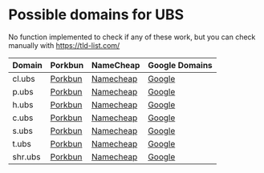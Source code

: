 # Possible domains for UBS

No function implemented to check if any of these work, but you can check manually with https://tld-list.com/

| Domain | Porkbun | NameCheap | Google Domains |
|---|---|---|---|
| cl.ubs | [Porkbun](https://porkbun.com/checkout/search?prb=e814663da1&tlds=&idnLanguage=&search=search&q=cl.ubs) | [Namecheap](https://www.namecheap.com/domains/registration/results/?domain=cl.ubs) | [Google](https://domains.google.com/registrar/search?searchTerm=cl.ubs) |
| p.ubs | [Porkbun](https://porkbun.com/checkout/search?prb=e814663da1&tlds=&idnLanguage=&search=search&q=p.ubs) | [Namecheap](https://www.namecheap.com/domains/registration/results/?domain=p.ubs) | [Google](https://domains.google.com/registrar/search?searchTerm=p.ubs) |
| h.ubs | [Porkbun](https://porkbun.com/checkout/search?prb=e814663da1&tlds=&idnLanguage=&search=search&q=h.ubs) | [Namecheap](https://www.namecheap.com/domains/registration/results/?domain=h.ubs) | [Google](https://domains.google.com/registrar/search?searchTerm=h.ubs) |
| c.ubs | [Porkbun](https://porkbun.com/checkout/search?prb=e814663da1&tlds=&idnLanguage=&search=search&q=c.ubs) | [Namecheap](https://www.namecheap.com/domains/registration/results/?domain=c.ubs) | [Google](https://domains.google.com/registrar/search?searchTerm=c.ubs) |
| s.ubs | [Porkbun](https://porkbun.com/checkout/search?prb=e814663da1&tlds=&idnLanguage=&search=search&q=s.ubs) | [Namecheap](https://www.namecheap.com/domains/registration/results/?domain=s.ubs) | [Google](https://domains.google.com/registrar/search?searchTerm=s.ubs) |
| t.ubs | [Porkbun](https://porkbun.com/checkout/search?prb=e814663da1&tlds=&idnLanguage=&search=search&q=t.ubs) | [Namecheap](https://www.namecheap.com/domains/registration/results/?domain=t.ubs) | [Google](https://domains.google.com/registrar/search?searchTerm=t.ubs) |
| shr.ubs | [Porkbun](https://porkbun.com/checkout/search?prb=e814663da1&tlds=&idnLanguage=&search=search&q=shr.ubs) | [Namecheap](https://www.namecheap.com/domains/registration/results/?domain=shr.ubs) | [Google](https://domains.google.com/registrar/search?searchTerm=shr.ubs) |
